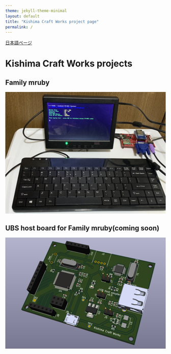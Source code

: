 ```yaml
---
theme: jekyll-theme-minimal
layout: default
title: "Kishima Craft Works project page"
permalink: /
---
```

[日本語ページ](https://kishima.github.io/jp/)

# Kishima Craft Works projects

## Family mruby

<img src="/images/demo2.jpg" alt="Family mruby demo">

## UBS host board for Family mruby(coming soon)

<img src="/images/usb_host_v01.png" alt="USB host board v0.1">
